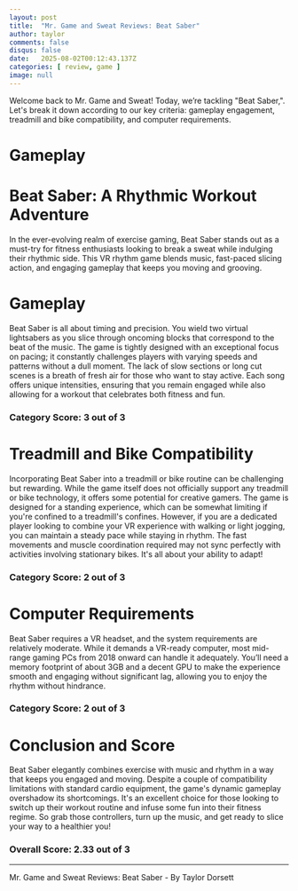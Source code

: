 ```yaml
---
layout: post
title:  "Mr. Game and Sweat Reviews: Beat Saber"
author: taylor
comments: false
disqus: false
date:   2025-08-02T00:12:43.137Z
categories: [ review, game ]
image: null
---
```


Welcome back to Mr. Game and Sweat! Today, we’re tackling "Beat Saber,". Let's break it down according to our key criteria: gameplay engagement, treadmill and bike compatibility, and computer requirements.

# Gameplay

# Beat Saber: A Rhythmic Workout Adventure

In the ever-evolving realm of exercise gaming, Beat Saber stands out as a must-try for fitness enthusiasts looking to break a sweat while indulging their rhythmic side. This VR rhythm game blends music, fast-paced slicing action, and engaging gameplay that keeps you moving and grooving.

# Gameplay

Beat Saber is all about timing and precision. You wield two virtual lightsabers as you slice through oncoming blocks that correspond to the beat of the music. The game is tightly designed with an exceptional focus on pacing; it constantly challenges players with varying speeds and patterns without a dull moment. The lack of slow sections or long cut scenes is a breath of fresh air for those who want to stay active. Each song offers unique intensities, ensuring that you remain engaged while also allowing for a workout that celebrates both fitness and fun.

### Category Score: 3 out of 3

# Treadmill and Bike Compatibility

Incorporating Beat Saber into a treadmill or bike routine can be challenging but rewarding. While the game itself does not officially support any treadmill or bike technology, it offers some potential for creative gamers. The game is designed for a standing experience, which can be somewhat limiting if you're confined to a treadmill's confines. However, if you are a dedicated player looking to combine your VR experience with walking or light jogging, you can maintain a steady pace while staying in rhythm. The fast movements and muscle coordination required may not sync perfectly with activities involving stationary bikes. It's all about your ability to adapt!

### Category Score: 2 out of 3

# Computer Requirements

Beat Saber requires a VR headset, and the system requirements are relatively moderate. While it demands a VR-ready computer, most mid-range gaming PCs from 2018 onward can handle it adequately. You’ll need a memory footprint of about 3GB and a decent GPU to make the experience smooth and engaging without significant lag, allowing you to enjoy the rhythm without hindrance. 

### Category Score: 2 out of 3

# Conclusion and Score

Beat Saber elegantly combines exercise with music and rhythm in a way that keeps you engaged and moving. Despite a couple of compatibility limitations with standard cardio equipment, the game's dynamic gameplay overshadow its shortcomings. It's an excellent choice for those looking to switch up their workout routine and infuse some fun into their fitness regime. So grab those controllers, turn up the music, and get ready to slice your way to a healthier you!

### Overall Score: 2.33 out of 3

---

Mr. Game and Sweat Reviews: Beat Saber - By Taylor Dorsett
